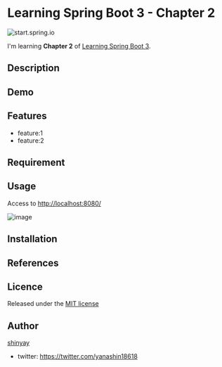 # Learning Spring Boot 3 - Chapter 2

![start.spring.io](https://user-images.githubusercontent.com/3072734/218419407-bf23f769-f8fd-49f9-9865-58cb52ee6e17.png)

I'm learning **Chapter 2** of [Learning Spring Boot 3](https://www.packtpub.com/product/learning-spring-boot-30-third-edition/9781803233307).

## Description

## Demo

## Features

- feature:1
- feature:2

## Requirement

## Usage

Access to <http://localhost:8080/>

![image](https://user-images.githubusercontent.com/3072734/218712063-bab299f1-c9fd-422a-9645-263ddb5097e7.png)


## Installation

## References

## Licence

Released under the [MIT license](https://gist.githubusercontent.com/shinyay/56e54ee4c0e22db8211e05e70a63247e/raw/34c6fdd50d54aa8e23560c296424aeb61599aa71/LICENSE)

## Author

[shinyay](https://github.com/shinyay)
- twitter: https://twitter.com/yanashin18618
